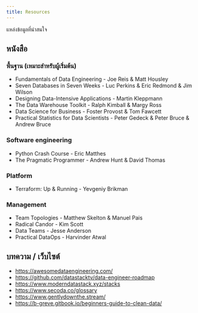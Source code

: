 ```yaml
---
title: Resources
---
```


แหล่งข้อมูลที่น่าสนใจ

## หนังสือ

### พื้นฐาน (เหมาะสำหรับผู้เริ่มต้น)

- Fundamentals of Data Engineering - Joe Reis & Matt Housley
- Seven Databases in Seven Weeks - Luc Perkins & Eric Redmond & Jim Wilson
- Designing Data-Intensive Applications - Martin Kleppmann
- The Data Warehouse Toolkit - Ralph Kimball & Margy Ross
- Data Science for Business - Foster Provost & Tom Fawcett
- Practical Statistics for Data Scientists - Peter Gedeck & Peter Bruce & Andrew Bruce

### Software engineering

- Python Crash Course - Eric Matthes
- The Pragmatic Programmer - Andrew Hunt & David Thomas

### Platform

- Terraform: Up & Running - Yevgeniy Brikman

### Management

- Team Topologies - Matthew Skelton & Manuel Pais
- Radical Candor - Kim Scott
- Data Teams - Jesse Anderson
- Practical DataOps - Harvinder Atwal

## บทความ / เว็บไซต์

- <https://awesomedataengineering.com/>
- <https://github.com/datastacktv/data-engineer-roadmap>
- <https://www.moderndatastack.xyz/stacks>
- <https://www.secoda.co/glossary>
- <https://www.gentlydownthe.stream/>
- <https://b-greve.gitbook.io/beginners-guide-to-clean-data/>
